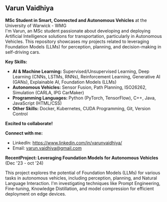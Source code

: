 ## Varun Vaidhiya

**MSc Student in Smart, Connected and Autonomous Vehicles** at the University of Warwick - WMG  
I'm Varun, an MSc student passionate about developing and deploying Artificial Intelligence solutions for transportation, particularly in Autonomous Vehicles.  This repository showcases my projects related to leveraging Foundation Models (LLMs) for perception, planning, and decision-making in self-driving cars.

**Key Skills:**

* **AI & Machine Learning:** Supervised/Unsupervised Learning, Deep Learning (CNNs, LSTMs, RNNs), Reinforcement Learning, Generative AI (GANs), Explainable AI, Foundation Models (LLMs)
* **Autonomous Vehicles:**  Sensor Fusion, Path Planning,  ISO26262, Simulation (CARLA, IPG CarMaker)
* **Programming Languages:** Python (PyTorch, TensorFlow), C++, Java, JavaScript (HTML/CSS)
* **Other Skills:** Docker, Kubernetes, CUDA Programming, Git, Version Control

**Excited to collaborate!**

**Connect with me:**

* LinkedIn: https://www.linkedin.com/in/varunvaidhiya/
* Email: varun.vaidhiya@gmail.com

**RecentProject: Leveraging Foundation Models for Autonomous Vehicles** (Dec '23 - oct '24)

This project explores the potential of Foundation Models (LLMs) for various tasks in autonomous vehicles, including perception, planning, and Natural Language Interaction. I'm investigating techniques like Prompt Engineering, Fine-tuning, Knowledge Distillation, and model compression for efficient deployment on edge devices.


